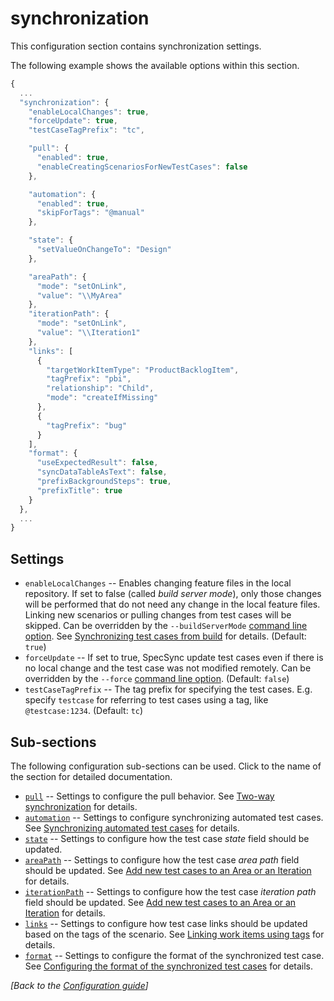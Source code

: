 # synchronization

This configuration section contains synchronization settings.

The following example shows the available options within this section.

```javascript
{
  ...
  "synchronization": {
    "enableLocalChanges": true,
    "forceUpdate": true,
    "testCaseTagPrefix": "tc",

    "pull": {
      "enabled": true,
      "enableCreatingScenariosForNewTestCases": false
    },

    "automation": {
      "enabled": true,
      "skipForTags": "@manual"
    },

    "state": {
      "setValueOnChangeTo": "Design"
    },

    "areaPath": {
      "mode": "setOnLink",
      "value": "\\MyArea"
    },
    "iterationPath": {
      "mode": "setOnLink",
      "value": "\\Iteration1"
    },
    "links": [
      {
        "targetWorkItemType": "ProductBacklogItem",
        "tagPrefix": "pbi",
        "relationship": "Child",
        "mode": "createIfMissing"
      },
      {
        "tagPrefix": "bug"
      }
    ],
    "format": {
      "useExpectedResult": false,
      "syncDataTableAsText": false,
      "prefixBackgroundSteps": true,
      "prefixTitle": true
    }
  },
  ...
}
```

## Settings

* `enableLocalChanges` -- Enables changing feature files in the local repository. If set to false \(called _build server mode_\), only those changes will be performed that do not need any change in the local feature files. Linking new scenarios or pulling changes from test cases will be skipped. Can be overridden by the `--buildServerMode` [command line option](../../reference/usage.md). See [Synchronizing test cases from build](../../important-concepts/synchronizing-test-cases-from-build.md) for details. \(Default: `true`\)
* `forceUpdate` -- If set to true, SpecSync update test cases even if there is no local change and the test case was not modified remotely. Can be overridden by the `--force` [command line option](../../reference/usage.md). \(Default: `false`\)
* `testCaseTagPrefix` -- The tag prefix for specifying the test cases. E.g. specify `testcase` for referring to test cases using a tag, like `@testcase:1234`. \(Default: `tc`\)

## Sub-sections

The following configuration sub-sections can be used. Click to the name of the section for detailed documentation.

* [`pull`](configuration-synchronization-pull.md) -- Settings to configure the pull behavior. See [Two-way synchronization](../../important-concepts/two-way-synchronization.md) for details.
* [`automation`](configuration-synchronization-automation.md) -- Settings to configure synchronizing automated test cases. See [Synchronizing automated test cases](../../important-concepts/synchronizing-automated-test-cases.md) for details.
* [`state`](configuration-synchronization-state.md) -- Settings to configure how the test case _state_ field should be updated.
* [`areaPath`](configuration-synchronization-areapath.md) -- Settings to configure how the test case _area path_ field should be updated. See [Add new test cases to an Area or an Iteration](../../important-concepts/add-new-test-cases-to-an-area-or-an-iteration.md) for details.
* [`iterationPath`](configuration-synchronization-iterationpath.md) -- Settings to configure how the test case _iteration path_ field should be updated. See [Add new test cases to an Area or an Iteration](../../important-concepts/add-new-test-cases-to-an-area-or-an-iteration.md) for details.
* [`links`](configuration-synchronization-links.md) -- Settings to configure how test case links should be updated based on the tags of the scenario. See [Linking work items using tags](../../important-concepts/linking-work-items-with-tags.md) for details.
* [`format`](configuration-synchronization-format.md) -- Settings to configure the format of the synchronized test case. See [Configuring the format of the synchronized test cases](../../important-concepts/configuring-the-format-of-the-synchronized-test-cases.md) for details.

_\[Back to the_ [_Configuration guide_](../)_\]_

